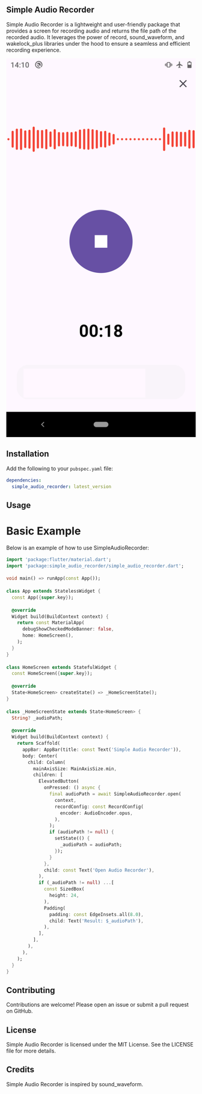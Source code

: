 ## Simple Audio Recorder

Simple Audio Recorder is a lightweight and user-friendly package that provides a screen for recording audio and returns the file path of the recorded audio. It leverages the power of record, sound_waveform, and wakelock_plus libraries under the hood to ensure a seamless and efficient recording experience.

<img src = "https://raw.githubusercontent.com/rafaelmaia8384/simple_audio_recorder/main/assets/simple_audio_recorder.png" >

## Installation

Add the following to your `pubspec.yaml` file:

```yaml
dependencies:
  simple_audio_recorder: latest_version
```

## Usage

# Basic Example

Below is an example of how to use SimpleAudioRecorder:

```dart
import 'package:flutter/material.dart';
import 'package:simple_audio_recorder/simple_audio_recorder.dart';

void main() => runApp(const App());

class App extends StatelessWidget {
  const App({super.key});

  @override
  Widget build(BuildContext context) {
    return const MaterialApp(
      debugShowCheckedModeBanner: false,
      home: HomeScreen(),
    );
  }
}

class HomeScreen extends StatefulWidget {
  const HomeScreen({super.key});

  @override
  State<HomeScreen> createState() => _HomeScreenState();
}

class _HomeScreenState extends State<HomeScreen> {
  String? _audioPath;

  @override
  Widget build(BuildContext context) {
    return Scaffold(
      appBar: AppBar(title: const Text('Simple Audio Recorder')),
      body: Center(
        child: Column(
          mainAxisSize: MainAxisSize.min,
          children: [
            ElevatedButton(
              onPressed: () async {
                final audioPath = await SimpleAudioRecorder.open(
                  context,
                  recordConfig: const RecordConfig(
                    encoder: AudioEncoder.opus,
                  ),
                );
                if (audioPath != null) {
                  setState(() {
                    _audioPath = audioPath;
                  });
                }
              },
              child: const Text('Open Audio Recorder'),
            ),
            if (_audioPath != null) ...[
              const SizedBox(
                height: 24,
              ),
              Padding(
                padding: const EdgeInsets.all(8.0),
                child: Text('Result: $_audioPath'),
              ),
            ],
          ],
        ),
      ),
    );
  }
}
```

## Contributing

Contributions are welcome! Please open an issue or submit a pull request on GitHub.

## License

Simple Audio Recorder is licensed under the MIT License. See the LICENSE file for more details.

## Credits

Simple Audio Recorder is inspired by sound_waveform.